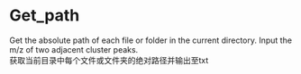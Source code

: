 # Get_path
Get the absolute path of each file or folder in the current directory. Input the m/z of two adjacent cluster peaks.  
获取当前目录中每个文件或文件夹的绝对路径并输出至txt
